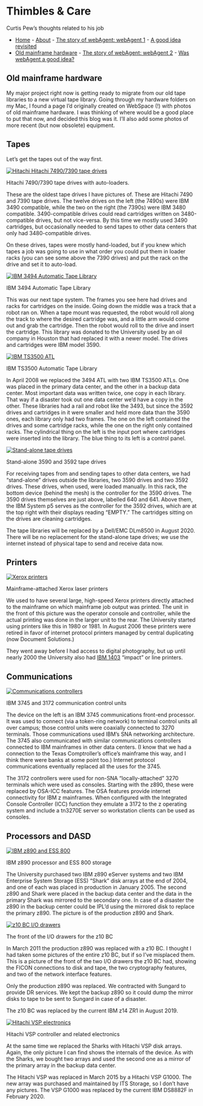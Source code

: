 # Thimbles & Care

Curtis Pew’s thoughts related to his job

- [Home](https://sites.utexas.edu/curtispe) - [About](https://sites.utexas.edu/curtispe/about/) - [The story of webAgent: webAgent 1](https://sites.utexas.edu/curtispe/the-story-of-webagent1/) - [A good idea revisited](https://sites.utexas.edu/curtispe/a-good-idea-revisited/)
- [Old mainframe hardware](https://sites.utexas.edu/curtispe/old-mainframe-hardware/) - [The story of webAgent: webAgent 2](https://sites.utexas.edu/curtispe/the-story-of-webagent-webagent-2/) - [Was webAgent a good idea?](https://sites.utexas.edu/curtispe/was-webagent-a-good-idea/)

## Old mainframe hardware

My major project right now is getting ready to migrate from our old tape libraries to a new virtual tape library. Going through my hardware folders on my Mac, I found a page I’d originally created on WebSpace (!) with photos of old mainframe hardware. I was thinking of where would be a good place to put that now, and decided this blog was it. I’ll also add some photos of more recent (but now obsolete) equipment.

## Tapes

Let’s get the tapes out of the way first.

[![Hitachi Hitachi 7490/7390 tape drives](https://sites.utexas.edu/curtispe/files/2020/07/T7490-300x252.jpg)](https://sites.utexas.edu/curtispe/files/2020/07/T7490.jpg)

Hitachi 7490/7390 tape drives with auto-loaders.

These are the oldest tape drives I have pictures of. These are Hitachi 7490 and 7390 tape drives. The twelve drives on the left (the 7490s) were IBM 3490 compatible, while the two on the right (the 7390s) were IBM 3480 compatible. 3490-compatible drives could read cartridges written on 3480-compatible drives, but not vice-versa. By this time we mostly used 3490 cartridges, but occasionally needed to send tapes to other data centers that only had 3480-compatible drives.

On these drives, tapes were mostly hand-loaded, but if you knew which tapes a job was going to use in what order you could put them in loader racks (you can see some above the 7390 drives) and put the rack on the drive and set it to auto-load.

[![IBM 3494 Automatic Tape Library](https://sites.utexas.edu/curtispe/files/2020/07/L3494-300x261.jpg)](https://sites.utexas.edu/curtispe/files/2020/07/L3494.jpg)

IBM 3494 Automatic Tape Library

This was our next tape system. The frames you see here had drives and racks for cartridges on the inside. Going down the middle was a track that a robot ran on. When a tape mount was requested, the robot would roll along the track to where the desired cartridge was, and a little arm would come out and grab the cartridge. Then the robot would roll to the drive and insert the cartridge. This library was donated to the University used by an oil company in Houston that had replaced it with a newer model. The drives and cartridges were IBM model 3590.

[![IBM TS3500 ATL](https://sites.utexas.edu/curtispe/files/2020/07/TS3500-280x300.jpg)](https://sites.utexas.edu/curtispe/files/2020/07/TS3500.jpg)

IBM TS3500 Automatic Tape Library

In April 2008 we replaced the 3494 ATL with two IBM TS3500 ATLs. One was placed in the primary data center, and the other in a backup data center. Most important data was written twice, one copy in each library. That way if a disaster took out one data center we’d have a copy in the other. These libraries had a rail and robot like the 3493, but since the 3592 drives and cartridges in it were smaller and held more data than the 3590 ones, each library only had two frames. The one on the left contained the drives and some cartridge racks, while the one on the right only contained racks. The cylindrical thing on the left is the input port where cartridges were inserted into the library. The blue thing to its left is a control panel.

[![Stand-alone tape drives](https://sites.utexas.edu/curtispe/files/2020/07/stand_alone_tape-116x300.jpg)](https://sites.utexas.edu/curtispe/files/2020/07/stand_alone_tape-scaled.jpg)

Stand-alone 3590 and 3592 tape drives

For receiving tapes from and sending tapes to other data centers, we had “stand-alone” drives outside the libraries, two 3590 drives and two 3592 drives. These drives, when used, were loaded manually. In this rack, the bottom device (behind the mesh) is the controller for the 3590 drives. The 3590 drives themselves are just above, labelled 640 and 641. Above them, the IBM System p5 serves as the controller for the 3592 drives, which are at the top right with their displays reading “EMPTY.” The cartridges sitting on the drives are cleaning cartridges.

The tape libraries will be replaced by a Dell/EMC DLm8500 in August 2020. There will be no replacement for the stand-alone tape drives; we use the internet instead of physical tape to send and receive data now.

## Printers

[![Xerox printers](https://sites.utexas.edu/curtispe/files/2020/07/Xprt-300x245.jpg)](https://sites.utexas.edu/curtispe/files/2020/07/Xprt.jpg)

Mainframe-attached Xerox laser printers

We used to have several large, high-speed Xerox printers directly attached to the mainframe on which mainframe job output was printed. The unit in the front of this picture was the operator console and controller, while the actual printing was done in the larger unit to the rear. The University started using printers like this in 1980 or 1981. In August 2006 these printers were retired in favor of internet protocol printers managed by central duplicating (now Document Solutions.)

They went away before I had access to digital photography, but up until nearly 2000 the University also had [IBM 1403](https://en.wikipedia.org/wiki/IBM_1403) “impact” or line printers.

## Communications

[![Communications controllers](https://sites.utexas.edu/curtispe/files/2020/07/comm-288x300.jpg)](https://sites.utexas.edu/curtispe/files/2020/07/comm.jpg)

IBM 3745 and 3172 communication control units

The device on the left is an IBM 3745 communications front-end processor. It was used to connect (via a token-ring network) to terminal control units all over campus; those control units were coaxially connected to 3270 terminals. Those communications used IBM’s SNA networking architecture. The 3745 also communicated with similar communications controllers connected to IBM mainframes in other data centers. (I know that we had a connection to the Texas Comptroller’s office’s mainframe this way, and I think there were banks at some point too.) Internet protocol communications eventually replaced all the uses for the 3745.

The 3172 controllers were used for non-SNA “locally-attached” 3270 terminals which were used as consoles. Starting with the z890, these were replaced by OSA-ICC features. The OSA features provide internet connectivity for IBM z mainframes. When configured with the Integrated Console Controller (ICC) function they emulate a 3172 to the z operating system and include a tn3270E server so workstation clients can be used as consoles.

## Processors and DASD

[![IBM z890 and ESS 800](https://sites.utexas.edu/curtispe/files/2020/07/z890-ESS-300x295.jpg)](https://sites.utexas.edu/curtispe/files/2020/07/z890-ESS.jpg)

IBM z890 processor and ESS 800 storage

The University purchased two IBM z890 eServer systems and two IBM Enterprise System Storage (ESS) “Shark” disk arrays at the end of 2004, and one of each was placed in production in January 2005. The second z890 and Shark were placed in the backup data center and the data in the primary Shark was mirrored to the secondary one. In case of a disaster the z890 in the backup center could be IPL’d using the mirrored disk to replace the primary z890. The picture is of the production z890 and Shark.

[![z10 BC I/O drawers](https://sites.utexas.edu/curtispe/files/2020/07/z10BC_io_front-300x225.jpeg)](https://sites.utexas.edu/curtispe/files/2020/07/z10BC_io_front-scaled.jpeg)

The front of the I/O drawers for the z10 BC

In March 2011 the production z890 was replaced with a z10 BC. I thought I had taken some pictures of the entire z10 BC, but if so I’ve misplaced them. This is a picture of the front of the two I/O drawers the z10 BC had, showing the FICON connections to disk and tape, the two cryptography features, and two of the network interface features.

Only the production z890 was replaced. We contracted with Sungard to provide DR services. We kept the backup z890 so it could dump the mirror disks to tape to be sent to Sungard in case of a disaster.

The z10 BC was replaced by the current IBM z14 ZR1 in August 2019.

[![Hitachi VSP electronics](https://sites.utexas.edu/curtispe/files/2020/07/VSP-225x300.jpg)](https://sites.utexas.edu/curtispe/files/2020/07/VSP-scaled.jpg)

Hitachi VSP controller and related electronics

At the same time we replaced the Sharks with Hitachi VSP disk arrays. Again, the only picture I can find shows the internals of the device. As with the Sharks, we bought two arrays and used the second one as a mirror of the primary array in the backup data center.

The Hitachi VSP was replaced in March 2015 by a Hitachi VSP G1000. The new array was purchased and maintained by ITS Storage, so I don’t have any pictures. The VSP G1000 was replaced by the current IBM DS8882F in February 2020.